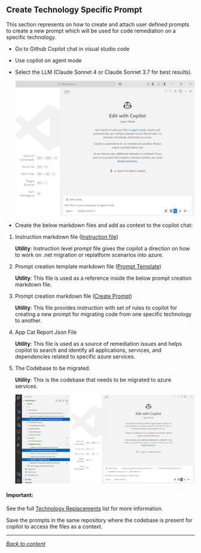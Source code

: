﻿## Create Technology Specific Prompt

This section represents on how to create and attach user defined prompts to create a new prompt which will be used for code remediation on a specific technology.

- Go to Github Copilot chat in visual studio code
- Use copilot on agent mode
- Select the LLM (Claude Sonnet 4 or Claude Sonnet 3.7 for best results).

  ![Agent](./images/agent.png)

- Create the below markdown files and add as context to the copilot chat:

1. Instruction markdown file ([Instruction file](./prompts/UserDefinedPrompts/migration-guidance.netfx.instructions.md))

	**Utility**: Instruction level prompt file gives the copilot a direction on how to work on .net migration or replatform scenarios into azure.

2. Prompt creation template markdown file ([Prompt Template](./prompts/UserDefinedPrompts/PROMPT_TEMPLATE.md))

	**Utility**: This file is used as a reference inside the below prompt creation markdown file.

3. Prompt creation markdown file ([Create Prompt](./prompts/UserDefinedPrompts/create-prompt.netfx.prompt.md))

	**Utility**: This file provides instruction with set of rules to copilot for creating a new prompt for migrating code from one specific technology to another.

4. App Cat Report Json File

	**Utility**: This file is used as a source of remediation issues and helps copilot to search and identify all applications, services, and dependencies related to specific azure services.

5. The Codebase to be migrated.

	**Utility**: This is the codebase that needs to be migrated to azure services.

   ![File and LLM Selection](./images/fileselection.png)


#### Important:

See the full [Technology Replacements](./prompts/UserDefinedPrompts/technology-replacements.md) list for more information.

Save the prompts in the same repository where the codebase is present for copilot to access the files as a context.

---

[*Back to content*](README.md)